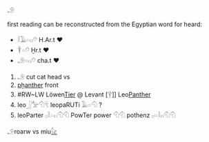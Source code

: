 𓄂  

first reading can be reconstructed from the Egyptian word for heard:  
* 𓎛𓄿𓏏𓏮𓄣 H.Ar.t ♥  
* 𓇉𓏏𓄣  Ḫr.t ♥  
* 𓄂𓏏𓏮𓄣 cha.t ♥  

1. 𓄂 cut cat head vs  
2. [pḫanther](Panther)  front  
3. #RW~LW Löwen[Tier](𓄛) @ Levant [𓋁]] Leo[Panther](Panther)  
4. leo𓃀𓅡𓄇𓄛 leopaRUTi 𓄿𓏏𓄇 ?  
5. leoParter 𓊪𓎛𓏏𓏮𓄇𓄇 PowTer power 𓄇𓄇 pothenz 𓊪𓏏𓎛𓏮𓄇𓄇  

𓄂roarw vs miu[𓃠](𓃠)  